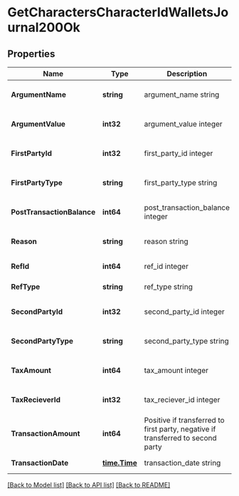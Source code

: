 # GetCharactersCharacterIdWalletsJournal200Ok

## Properties
Name | Type | Description | Notes
------------ | ------------- | ------------- | -------------
**ArgumentName** | **string** | argument_name string | [optional] [default to null]
**ArgumentValue** | **int32** | argument_value integer | [optional] [default to null]
**FirstPartyId** | **int32** | first_party_id integer | [optional] [default to null]
**FirstPartyType** | **string** | first_party_type string | [optional] [default to null]
**PostTransactionBalance** | **int64** | post_transaction_balance integer | [optional] [default to null]
**Reason** | **string** | reason string | [optional] [default to null]
**RefId** | **int64** | ref_id integer | [default to null]
**RefType** | **string** | ref_type string | [default to null]
**SecondPartyId** | **int32** | second_party_id integer | [optional] [default to null]
**SecondPartyType** | **string** | second_party_type string | [optional] [default to null]
**TaxAmount** | **int64** | tax_amount integer | [optional] [default to null]
**TaxRecieverId** | **int32** | tax_reciever_id integer | [optional] [default to null]
**TransactionAmount** | **int64** | Positive if transferred to first party, negative if transferred to second party | [optional] [default to null]
**TransactionDate** | [**time.Time**](time.Time.md) | transaction_date string | [default to null]

[[Back to Model list]](../README.md#documentation-for-models) [[Back to API list]](../README.md#documentation-for-api-endpoints) [[Back to README]](../README.md)


